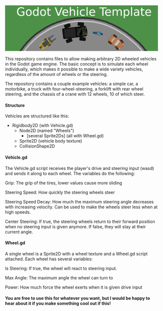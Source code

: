 ![Alt text](/Icons/thumbnail_wide.png)

This repository contains files to allow making arbitrary 2D wheeled vehicles in the Godot game engine. The basic concept is to simulate each wheel individually, which makes it possible to make a wide variety vehicles, regardless of the amount of wheels or the steering.

The repository contains a couple example vehicles: a simple car, a motorbike, a truck with four-wheel-steering, a forklift with rear wheel steering, and the chassis of a crane with 12 wheels, 10 of which steer.

#### Structure
Vehicles are structured like this:

- Rigidbody2D (with Vehicle.gd)
	- Node2D (named "Wheels")
		- [several Sprite2Ds] (all with Wheel.gd)
	- Sprite2D (vehicle body texture)
	- CollisionShape2D
	
#### Vehicle.gd
The Vehicle.gd script receives the player's drive and steering input (wasd) and sends it along to each wheel. The variables do the following:

Grip: The grip of the tires, lower values cause more sliding

Steering Speed: How quickly the steering wheels steer

Steering Speed Decay: How much the maximum steering angle decreases with increasing velocity. Can be used to make the wheels steer less when at high speeds.

Center Steering: If true, the steering wheels return to their forward position when no steering input is given anymore. If false, they will stay at their current angle.

#### Wheel.gd
A single wheel is a Sprite2D with a wheel texture and a Wheel.gd script attached. Each wheel has several variables:

Is Steering: If true, the wheel will react to steering input.

Max Angle: The maximum angle the wheel can turn to

Power: How much force the wheel exerts when it is given drive input


#### You are free to use this for whatever you want, but I would be happy to hear about it if you make something cool out if this!

